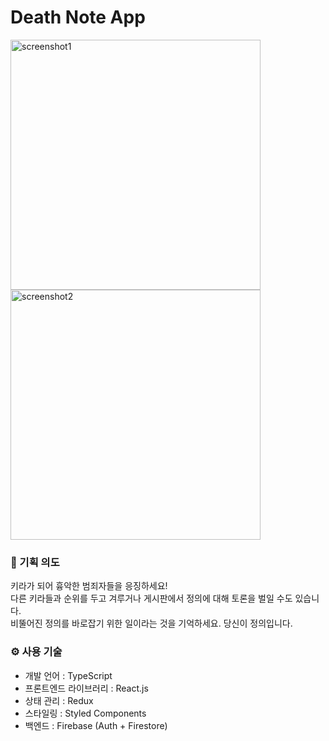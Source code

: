 # Death Note App

<div style={display: flex}>
  <img width="400" alt="screenshot1" src="https://user-images.githubusercontent.com/72863748/131000451-86ae2015-d966-4aeb-a998-8a96e584799f.png">
  <img width="400" alt="screenshot2" src="https://user-images.githubusercontent.com/72863748/131000458-37399251-c58e-4349-9460-59e9c09e44af.png">
</div>

### 📓 기획 의도

키라가 되어 흉악한 범죄자들을 응징하세요!<br/>
다른 키라들과 순위를 두고 겨루거나 게시판에서 정의에 대해 토론을 벌일 수도 있습니다.<br/>
비뚤어진 정의를 바로잡기 위한 일이라는 것을 기억하세요. 당신이 정의입니다.

### ⚙️ 사용 기술

- 개발 언어 : TypeScript
- 프론트엔드 라이브러리 : React.js
- 상태 관리 : Redux
- 스타일링 : Styled Components
- 백엔드 : Firebase (Auth + Firestore)

